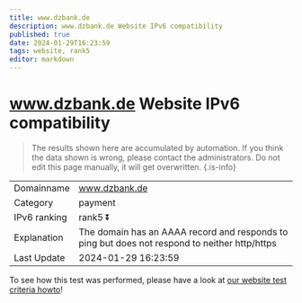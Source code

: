 ```yaml
---
title: www.dzbank.de
description: www.dzbank.de Website IPv6 compatibility
published: true
date: 2024-01-29T16:23:59
tags: website, rank5
editor: markdown
---
```


# www.dzbank.de Website IPv6 compatibility

> The results shown here are accumulated by automation. If you think the data shown is wrong, please contact the administrators. 
> Do not edit this page manually, it will get overwritten.
{.is-info}


|   |   |
| - | - |
| Domainname | www.dzbank.de
| Category | payment |
| IPv6 ranking | rank5 :arrow_double_down: |
| Explanation | The domain has an AAAA record and responds to ping but does not respond to neither http/https |
| Last Update | 2024-01-29 16:23:59 |

To see how this test was performed, please have a look at [our website test criteria howto](/howto/testcriteria/website)!


